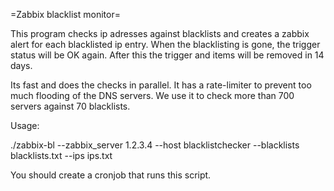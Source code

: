 =Zabbix blacklist monitor=

This program checks ip adresses against blacklists and creates a zabbix alert for each blacklisted ip entry. When the blacklisting is gone, the trigger status will be OK again. After this the trigger and items will be removed in 14 days.

Its fast and does the checks in parallel. It has a rate-limiter to prevent too much flooding of the DNS servers. We use it to check more than 700 servers against 70 blacklists.

Usage:

./zabbix-bl --zabbix_server 1.2.3.4 --host blacklistchecker --blacklists blacklists.txt --ips ips.txt 

You should create a cronjob that runs this script.

